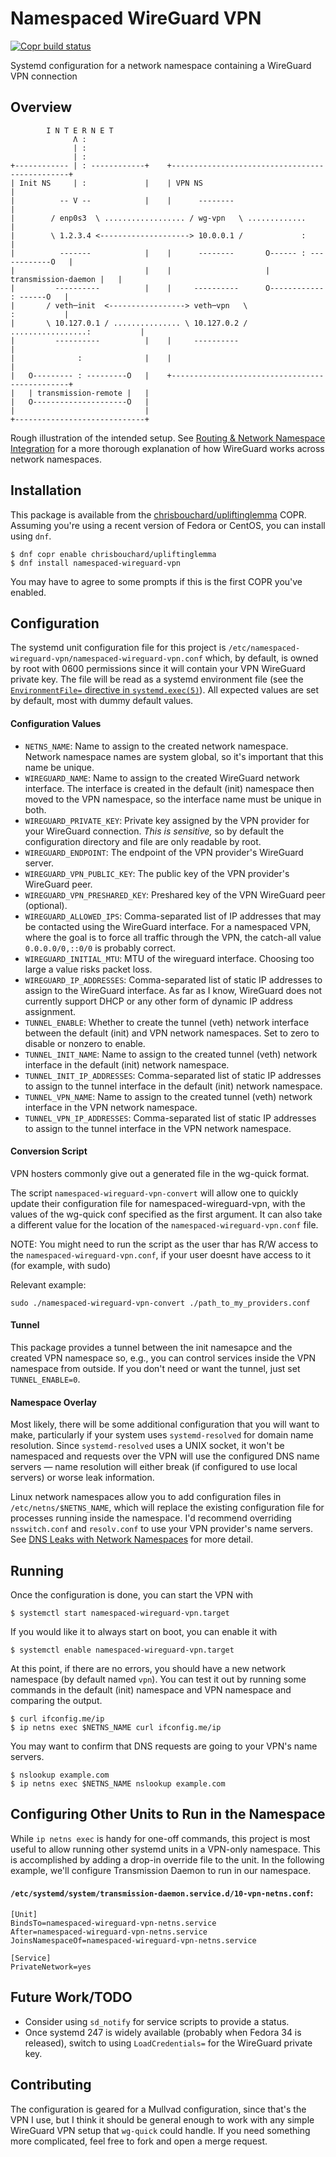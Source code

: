 # Namespaced WireGuard VPN

[![Copr build status][namespaced-wireguard-vpn-status-img]][namespaced-wireguard-vpn]

Systemd configuration for a network namespace containing a WireGuard VPN connection

## Overview

```
        I N T E R N E T
              Λ :
              | :
              | :
+------------ | : ------------+    +-----------------------------------------------+
| Init NS     | :             |    | VPN NS                                        |
|          -- V --            |    |      --------                                 |
|        / enp0s3  \ .................. / wg-vpn   \ .............                 |
|        \ 1.2.3.4 <--------------------> 10.0.0.1 /             :                 |
|          -------            |    |      --------       O------ : ------------O   |
|                             |    |                     | transmission-daemon |   |
|         ----------          |    |     ----------      O------------ : ------O   |
|       / veth─init  <-----------------> veth─vpn   \                  :           |
|       \ 10.127.0.1 / ............... \ 10.127.0.2 / .................:           |
|         ----------          |    |     ----------                                |
|              :              |    |                                               |
|   O--------- : ---------O   |    +-----------------------------------------------+
|   | transmission-remote |   |
|   O---------------------O   |
|                             |
+-----------------------------+
```

Rough illustration of the intended setup. See [Routing & Network Namespace
Integration][wireguard-namespace] for a more thorough explanation of how
WireGuard works across network namespaces.

## Installation

This package is available from the
[chrisbouchard/upliftinglemma][chrisbouchard/upliftinglemma] COPR. Assuming
you're using a recent version of Fedora or CentOS, you can install using `dnf`.

```console
$ dnf copr enable chrisbouchard/upliftinglemma
$ dnf install namespaced-wireguard-vpn
```

You may have to agree to some prompts if this is the first COPR you've enabled.

## Configuration

The systemd unit configuration file for this project is
`/etc/namespaced-wireguard-vpn/namespaced-wireguard-vpn.conf` which, by
default, is owned by root with 0600 permissions since it will contain your VPN
WireGuard private key. The file will be read as a systemd environment file (see
the [`EnvironmentFile=` directive in `systemd.exec(5)`][environmentfile=]). All
expected values are set by default, most with dummy default values.

#### Configuration Values

- `NETNS_NAME`:
  Name to assign to the created network namespace. Network namespace names are
  system global, so it's important that this name be unique.
- `WIREGUARD_NAME`:
  Name to assign to the created WireGuard network interface. The interface is
  created in the default (init) namespace then moved to the VPN namespace, so
  the interface name must be unique in both.
- `WIREGUARD_PRIVATE_KEY`:
  Private key assigned by the VPN provider for your WireGuard connection. _This
  is sensitive,_ so by default the configuration directory and file are only
  readable by root.
- `WIREGUARD_ENDPOINT`:
  The endpoint of the VPN provider's WireGuard server.
- `WIREGUARD_VPN_PUBLIC_KEY`:
  The public key of the VPN provider's WireGuard peer.
- `WIREGUARD_VPN_PRESHARED_KEY`:
  Preshared key of the VPN WireGuard peer (optional).
- `WIREGUARD_ALLOWED_IPS`:
  Comma-separated list of IP addresses that may be contacted using the
  WireGuard interface. For a namespaced VPN, where the goal is to force all
  traffic through the VPN, the catch-all value `0.0.0.0/0,::0/0` is probably
  correct.
- `WIREGUARD_INITIAL_MTU`:
  MTU of the wireguard interface. Choosing too large a value risks packet loss.
- `WIREGUARD_IP_ADDRESSES`:
  Comma-separated list of static IP addresses to assign to the WireGuard
  interface. As far as I know, WireGuard does not currently support DHCP or any
  other form of dynamic IP address assignment.
- `TUNNEL_ENABLE`:
  Whether to create the tunnel (veth) network interface between the default
  (init) and VPN network namespaces. Set to zero to disable or nonzero to
  enable.
- `TUNNEL_INIT_NAME`:
  Name to assign to the created tunnel (veth) network interface in the default
  (init) network namespace.
- `TUNNEL_INIT_IP_ADDRESSES`:
  Comma-separated list of static IP addresses to assign to the tunnel interface
  in the default (init) network namespace.
- `TUNNEL_VPN_NAME`:
  Name to assign to the created tunnel (veth) network interface in the VPN
  network namespace.
- `TUNNEL_VPN_IP_ADDRESSES`:
  Comma-separated list of static IP addresses to assign to the tunnel interface
  in the VPN network namespace.

#### Conversion Script

VPN hosters commonly give out a generated file in the wg-quick format.

The script `namespaced-wireguard-vpn-convert` will allow one to quickly update
their configuration file for namespaced-wireguard-vpn, with the values of the
wg-quick conf specified as the first argument. It can also take a different
value for the location of the `namespaced-wireguard-vpn.conf` file.

NOTE: You might need to run the script as the user thar has R/W access to the
`namespaced-wireguard-vpn.conf`, if your user doesnt have access to it
(for example, with sudo)

Relevant example:

```
sudo ./namespaced-wireguard-vpn-convert ./path_to_my_providers.conf
```

#### Tunnel

This package provides a tunnel between the init namesapce and the created VPN
namespace so, e.g., you can control services inside the VPN namespace from
outside. If you don't need or want the tunnel, just set `TUNNEL_ENABLE=0`.

#### Namespace Overlay

Most likely, there will be some additional configuration that you will want to
make, particularly if your system uses `systemd-resolved` for domain name
resolution. Since `systemd-resolved` uses a UNIX socket, it won't be namespaced
and requests over the VPN will use the configured DNS name servers&nbsp;&mdash;
name resolution will either break (if configured to use local servers) or worse
leak information.

Linux network namespaces allow you to add configuration files in
`/etc/netns/$NETNS_NAME`, which will replace the existing configuration file
for processes running inside the namespace. I'd recommend overriding
`nsswitch.conf` and `resolv.conf` to use your VPN provider's name servers. See
[DNS Leaks with Network Namespaces][dns-leaks-with-netns] for more detail.

## Running

Once the configuration is done, you can start the VPN with

```console
$ systemctl start namespaced-wireguard-vpn.target
```

If you would like it to always start on boot, you can enable it with

```console
$ systemctl enable namespaced-wireguard-vpn.target
```

At this point, if there are no errors, you should have a new network namespace
(by default named `vpn`). You can test it out by running some commands in the
default (init) namespace and VPN namespace and comparing the output.

```console
$ curl ifconfig.me/ip
$ ip netns exec $NETNS_NAME curl ifconfig.me/ip
```

You may want to confirm that DNS requests are going to your VPN's name servers.

```console
$ nslookup example.com
$ ip netns exec $NETNS_NAME nslookup example.com
```

## Configuring Other Units to Run in the Namespace

While `ip netns exec` is handy for one-off commands, this project is most
useful to allow running other systemd units in a VPN-only namespace. This is accomplished by
adding a drop-in override file to the unit. In the following example, we'll configure
Transmission Daemon to run in our namespace.

#### `/etc/systemd/system/transmission-daemon.service.d/10-vpn-netns.conf`:

```systemd
[Unit]
BindsTo=namespaced-wireguard-vpn-netns.service
After=namespaced-wireguard-vpn-netns.service
JoinsNamespaceOf=namespaced-wireguard-vpn-netns.service

[Service]
PrivateNetwork=yes
```

## Future Work/TODO

- Consider using `sd_notify` for service scripts to provide a status.
- Once systemd 247 is widely available (probably when Fedora 34 is released),
  switch to using `LoadCredentials=` for the WireGuard private key.

## Contributing

The configuration is geared for a Mullvad configuration, since that's the VPN I
use, but I think it should be general enough to work with any simple WireGuard
VPN setup that `wg-quick` could handle. If you need something more complicated,
feel free to fork and open a merge request.

[chrisbouchard/upliftinglemma]: https://copr.fedorainfracloud.org/coprs/chrisbouchard/upliftinglemma
[dns-leaks-with-netns]: https://philipdeljanov.com/posts/2019/05/31/dns-leaks-with-network-namespaces/
[environmentfile=]: https://www.freedesktop.org/software/systemd/man/systemd.exec.html#EnvironmentFile=
[namespaced-wireguard-vpn-status-img]: https://copr.fedorainfracloud.org/coprs/chrisbouchard/upliftinglemma/package/namespaced-wireguard-vpn/status_image/last_build.png
[namespaced-wireguard-vpn]: https://copr.fedorainfracloud.org/coprs/chrisbouchard/upliftinglemma/package/namespaced-wireguard-vpn/
[wireguard-namespace]: https://www.wireguard.com/netns/
